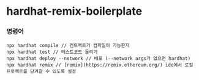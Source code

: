 # hardhat-remix-boilerplate

### 명령어

```
npx hardhat compile // 컨트랙트가 컴파일이 가능한지
npx hardhat test // 테스트코드 돌리기
npx hardhat deploy --network // 배포 (--network args가 없으면 hardhat)
npx hardhat remix // [remix](https://remix.ethereum.org/) ide에서 로컬 프로젝트를 당겨갈 수 있도록 설정
```

